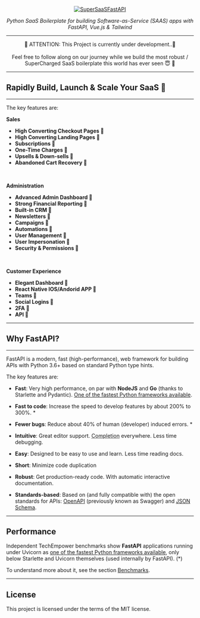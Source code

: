 <p align="center">
  <a href="https://superagency.io"><img src="https://api-optimizedv2.netlify.app/SuperSaaS/SuperSaaSFastAPI.png" alt="SuperSaaSFastAPI"></a>
</p>
<p align="center">
    <em>Python SaaS Boilerplate for building Software-as-Service (SAAS) apps with FastAPI, Vue.js & Tailwind</em>
</p>

----
<p align="center">
  🚨 ATTENTION: This Project is currently under development..🚨
<br> 
<br>
Feel free to follow along on our journey while we build the most robust / SuperCharged SaaS boilerplate this world has ever seen 😇 🎉
</p>


---

## Rapidly Build, Launch & Scale Your SaaS 🚀

---

The key features are:

 **Sales**
- **High Converting Checkout Pages 🚀**
- **High Converting Landing Pages 🚀**
- **Subscriptions 🚀**
- **One-Time Charges 🚀**
- **Upsells & Down-sells 🚀**
- **Abandoned Cart Recovery 🚀**

<br>

**Administration**

- **Advanced Admin Dashboard 🚀**
- **Strong Financial Reporting 🚀**
- **Built-in CRM 🚀**
- **Newsletters 🚀**
- **Campaigns 🚀**
- **Automations 🚀**
- **User Management 🚀**
- **User Impersonation 🚀**
- **Security & Permissions 🚀**

<br>

**Customer Experience**

- **Elegant Dashboard 🚀**
- **React Native IOS/Andorid APP 🚀**
- **Teams 🚀**
- **Social Logins 🚀**
- **2FA 🚀**
- **API 🚀**

---

## Why FastAPI?

---

FastAPI is a modern, fast (high-performance), web framework for building APIs with Python 3.6+ based on standard Python type hints.

The key features are:

* **Fast**: Very high performance, on par with **NodeJS** and **Go** (thanks to Starlette and Pydantic). [One of the fastest Python frameworks available](#performance).

* **Fast to code**: Increase the speed to develop features by about 200% to 300%. *
* **Fewer bugs**: Reduce about 40% of human (developer) induced errors. *
* **Intuitive**: Great editor support. <abbr title="also known as auto-complete, autocompletion, IntelliSense">Completion</abbr> everywhere. Less time debugging.
* **Easy**: Designed to be easy to use and learn. Less time reading docs.
* **Short**: Minimize code duplication<p align="center">
* **Robust**: Get production-ready code. With automatic interactive documentation.
* **Standards-based**: Based on (and fully compatible with) the open standards for APIs: <a href="https://github.com/OAI/OpenAPI-Specification" class="external-link" target="_blank">OpenAPI</a> (previously known as Swagger) and <a href="https://json-schema.org/" class="external-link" target="_blank">JSON Schema</a>.
</p>


----
## Performance

Independent TechEmpower benchmarks show **FastAPI** applications running under Uvicorn as <a href="https://www.techempower.com/benchmarks/#section=test&runid=7464e520-0dc2-473d-bd34-dbdfd7e85911&hw=ph&test=query&l=zijzen-7" class="external-link" target="_blank">one of the fastest Python frameworks available</a>, only below Starlette and Uvicorn themselves (used internally by FastAPI). (*)

To understand more about it, see the section <a href="https://fastapi.tiangolo.com/benchmarks/" class="internal-link" target="_blank">Benchmarks</a>.




---

## License

This project is licensed under the terms of the MIT license.
